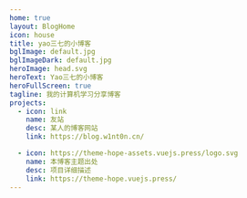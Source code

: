 ```yaml
---
home: true
layout: BlogHome
icon: house
title: yao三七的小博客
bglImage: default.jpg
bglImageDark: default.jpg
heroImage: head.svg
heroText: Yao三七的小博客
heroFullScreen: true
tagline: 我的计算机学习分享博客
projects:
  - icon: link
    name: 友站
    desc: 某人的博客网站
    link: https://blog.w1nt0n.cn/

  - icon: https://theme-hope-assets.vuejs.press/logo.svg
    name: 本博客主题出处
    desc: 项目详细描述
    link: https://theme-hope.vuejs.press/
---
```


<!-- 这是一个博客主页的案例。

要使用此布局，你应该在页面前端设置 `layout: BlogHome` 和 `home: true`。

相关配置文档请见 [博客主页](https://theme-hope.vuejs.press/zh/guide/blog/home.html)。 -->
